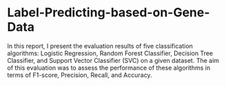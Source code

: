 # Label-Predicting-based-on-Gene-Data


In this report, I present the evaluation results of five classification algorithms: Logistic Regression, Random Forest Classifier, Decision Tree Classifier, and Support Vector Classifier (SVC) on a given dataset. The aim of this evaluation was to assess the performance of these algorithms in terms of F1-score, Precision, Recall, and Accuracy.
